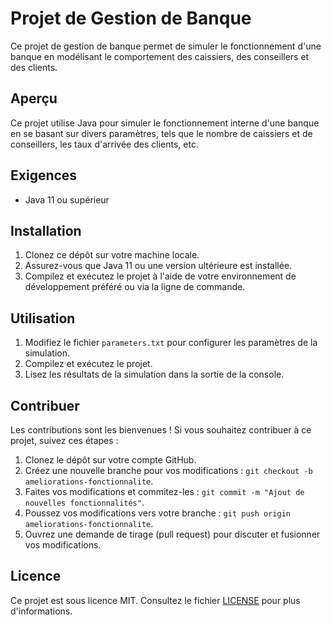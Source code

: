 # Projet de Gestion de Banque

Ce projet de gestion de banque permet de simuler le fonctionnement d'une banque en modélisant le comportement des caissiers, des conseillers et des clients.

## Aperçu

Ce projet utilise Java pour simuler le fonctionnement interne d'une banque en se basant sur divers paramètres, tels que le nombre de caissiers et de conseillers, les taux d'arrivée des clients, etc.

## Exigences

- Java 11 ou supérieur

## Installation

1. Clonez ce dépôt sur votre machine locale.
2. Assurez-vous que Java 11 ou une version ultérieure est installée.
3. Compilez et exécutez le projet à l'aide de votre environnement de développement préféré ou via la ligne de commande.

## Utilisation

1. Modifiez le fichier `parameters.txt` pour configurer les paramètres de la simulation.
2. Compilez et exécutez le projet.
3. Lisez les résultats de la simulation dans la sortie de la console.

## Contribuer

Les contributions sont les bienvenues ! Si vous souhaitez contribuer à ce projet, suivez ces étapes :

1. Clonez le dépôt sur votre compte GitHub.
2. Créez une nouvelle branche pour vos modifications : `git checkout -b ameliorations-fonctionnalite`.
3. Faites vos modifications et commitez-les : `git commit -m "Ajout de nouvelles fonctionnalités"`.
4. Poussez vos modifications vers votre branche : `git push origin ameliorations-fonctionnalite`.
5. Ouvrez une demande de tirage (pull request) pour discuter et fusionner vos modifications.

## Licence

Ce projet est sous licence MIT. Consultez le fichier [LICENSE](LICENSE) pour plus d'informations.
